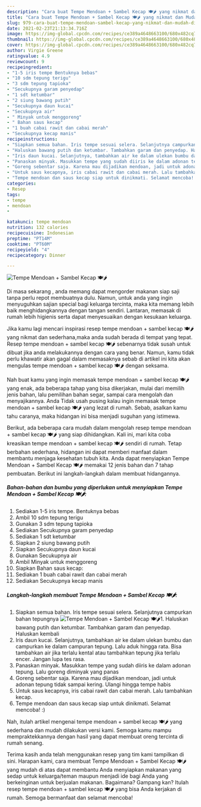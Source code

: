 ```yaml
---
description: "Cara buat Tempe Mendoan + Sambel Kecap 🍽️🌶️ yang nikmat dan Mudah Dibuat"
title: "Cara buat Tempe Mendoan + Sambel Kecap 🍽️🌶️ yang nikmat dan Mudah Dibuat"
slug: 979-cara-buat-tempe-mendoan-sambel-kecap-yang-nikmat-dan-mudah-dibuat
date: 2021-02-23T21:13:34.716Z
image: https://img-global.cpcdn.com/recipes/ce389a4648663100/680x482cq70/tempe-mendoan-sambel-kecap-🍽️🌶️-foto-resep-utama.jpg
thumbnail: https://img-global.cpcdn.com/recipes/ce389a4648663100/680x482cq70/tempe-mendoan-sambel-kecap-🍽️🌶️-foto-resep-utama.jpg
cover: https://img-global.cpcdn.com/recipes/ce389a4648663100/680x482cq70/tempe-mendoan-sambel-kecap-🍽️🌶️-foto-resep-utama.jpg
author: Virgie Greene
ratingvalue: 4.9
reviewcount: 9
recipeingredient:
- "1-5 iris tempe Bentuknya bebas"
- "10 sdm tepung terigu"
- "3 sdm tepung tapioka"
- "Secukupnya garam penyedap"
- "1 sdt ketumbar"
- "2 siung bawang putih"
- "Secukupnya daun kucai"
- "Secukupnya air"
- " Minyak untuk menggoreng"
- " Bahan saus kecap"
- "1 buah cabai rawit dan cabai merah"
- "Secukupnya kecap manis"
recipeinstructions:
- "Siapkan semua bahan. Iris tempe sesuai selera. Selanjutnya campurkan bahan tepungnya"
- "Haluskan bawang putih dan ketumbar. Tambahkan garam dan penyedap. Haluskan kembali"
- "Iris daun kucai. Selanjutnya, tambahkan air ke dalam ulekan bumbu dan campurkan ke dalam campuran tepung. Lalu aduk hingga rata. Bisa tambahkan air jika terlalu kental atau tambahkan tepung jika terlalu encer. Jangan lupa tes rasa."
- "Panaskan minyak. Masukkan tempe yang sudah diiris ke dalam adonan tepung. Lalu goreng diminyak yang panas"
- "Goreng sebentar saja. Karena mau dijadikan mendoan, jadi untuk adonan tepung tidak sampai kering. Ulangi hingga tempe habis"
- "Untuk saus kecapnya, iris cabai rawit dan cabai merah. Lalu tambahkan kecap."
- "Tempe mendoan dan saus kecap siap untuk dinikmati. Selamat mencoba! :)"
categories:
- Resep
tags:
- tempe
- mendoan
- 

katakunci: tempe mendoan  
nutrition: 132 calories
recipecuisine: Indonesian
preptime: "PT14M"
cooktime: "PT60M"
recipeyield: "4"
recipecategory: Dinner

---
```



![Tempe Mendoan + Sambel Kecap 🍽️🌶️](https://img-global.cpcdn.com/recipes/ce389a4648663100/680x482cq70/tempe-mendoan-sambel-kecap-🍽️🌶️-foto-resep-utama.jpg)

Di masa  sekarang , anda memang dapat mengorder makanan siap saji tanpa perlu repot membuatnya dulu. Namun, untuk anda yang ingin menyuguhkan sajian special bagi keluarga tercinta, maka kita memang lebih baik menghidangkannya dengan tangan sendiri. Lantaran, memasak di rumah lebih higienis serta dapat menyesuaikan dengan kesukaan keluarga.

Jika kamu lagi mencari inspirasi resep tempe mendoan + sambel kecap 🍽️🌶️ yang nikmat dan sederhana,maka anda sudah berada di tempat yang tepat. Resep tempe mendoan + sambel kecap 🍽️🌶️  sebenarnya tidak susah untuk dibuat jika anda melakukannya dengan cara yang benar. Namun, kamu tidak perlu khawatir akan gagal dalam memasaknya 
sebab di artikel ini kita akan mengulas tempe mendoan + sambel kecap 🍽️🌶️ dengan seksama.  



Nah buat kamu yang ingin memasak tempe mendoan + sambel kecap 🍽️🌶️ yang enak, ada beberapa tahap yang bisa dikerjakan, mulai dari memilih jenis bahan, lalu pemilihan bahan segar, sampai cara mengolah dan menyajikannya. Anda Tidak usah pusing kalau ingin memasak tempe mendoan + sambel kecap 🍽️🌶️ yang lezat di rumah. Sebab, asalkan kamu  tahu caranya, maka hidangan ini bisa menjadi suguhan yang istimewa.

Berikut, ada beberapa cara mudah dalam mengolah resep tempe mendoan + sambel kecap 🍽️🌶️ yang siap dihidangkan. Kali ini, mari kita coba kreasikan tempe mendoan + sambel kecap 🍽️🌶️ sendiri di rumah. Tetap berbahan sederhana, hidangan ini dapat memberi manfaat dalam membantu menjaga kesehatan tubuh kita. Anda dapat menyiapkan Tempe Mendoan + Sambel Kecap 🍽️🌶️ memakai 12 jenis bahan dan 7 tahap pembuatan. Berikut ini langkah-langkah dalam membuat hidangannya.

<!--inarticleads1-->

##### Bahan-bahan dan bumbu yang diperlukan untuk menyiapkan Tempe Mendoan + Sambel Kecap 🍽️🌶️:

1. Sediakan 1-5 iris tempe. Bentuknya bebas
1. Ambil 10 sdm tepung terigu
1. Gunakan 3 sdm tepung tapioka
1. Sediakan Secukupnya garam penyedap
1. Sediakan 1 sdt ketumbar
1. Siapkan 2 siung bawang putih
1. Siapkan Secukupnya daun kucai
1. Gunakan Secukupnya air
1. Ambil  Minyak untuk menggoreng
1. Siapkan  Bahan saus kecap:
1. Sediakan 1 buah cabai rawit dan cabai merah
1. Sediakan Secukupnya kecap manis




<!--inarticleads2-->

##### Langkah-langkah membuat Tempe Mendoan + Sambel Kecap 🍽️🌶️:

1. Siapkan semua bahan. Iris tempe sesuai selera. Selanjutnya campurkan bahan tepungnya
<img src="https://img-global.cpcdn.com/steps/7047cbb5853e5c38/160x128cq70/tempe-mendoan-sambel-kecap-🍽️🌶️-langkah-memasak-1-foto.jpg" alt="Tempe Mendoan + Sambel Kecap 🍽️🌶️">1. Haluskan bawang putih dan ketumbar. Tambahkan garam dan penyedap. Haluskan kembali
1. Iris daun kucai. Selanjutnya, tambahkan air ke dalam ulekan bumbu dan campurkan ke dalam campuran tepung. Lalu aduk hingga rata. Bisa tambahkan air jika terlalu kental atau tambahkan tepung jika terlalu encer. Jangan lupa tes rasa.
1. Panaskan minyak. Masukkan tempe yang sudah diiris ke dalam adonan tepung. Lalu goreng diminyak yang panas
1. Goreng sebentar saja. Karena mau dijadikan mendoan, jadi untuk adonan tepung tidak sampai kering. Ulangi hingga tempe habis
1. Untuk saus kecapnya, iris cabai rawit dan cabai merah. Lalu tambahkan kecap.
1. Tempe mendoan dan saus kecap siap untuk dinikmati. Selamat mencoba! :)




Nah, itulah artikel mengenai  tempe mendoan + sambel kecap 🍽️🌶️  yang sederhana dan mudah dilakukan versi kami. Semoga kamu mampu mempraktekkannya dengan hasil yang dapat membuat oreng tercinta di rumah senang. 

Terima kasih anda telah menggunakan resep yang tim kami tampilkan di sini. Harapan kami, cara membuat  Tempe Mendoan + Sambel Kecap 🍽️🌶️ yang mudah di atas dapat membantu Anda menyiapkan makanan yang sedap untuk keluarga/teman maupun menjadi ide bagi Anda yang berkeinginan untuk berjualan makanan. Bagaimana? Gampang kan? Itulah resep tempe mendoan + sambel kecap 🍽️🌶️ yang bisa Anda kerjakan di rumah. Semoga bermanfaat dan selamat mencoba!

